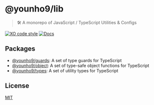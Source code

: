 # @younho9/lib

> 🛠 A monorepo of JavaScript / TypeScript Utilities & Configs

[![XO code style](https://img.shields.io/badge/code_style-XO-5ed9c7.svg)](https://github.com/xojs/xo)
[![Docs](https://badgen.net/badge/docs/typedoc/purple)](https://younho9.github.io/lib)

## Packages

- [@younho9/guards](packages/guards): A set of type guards for TypeScript
- [@younho9/object](packages/object): A set of type-safe object functions for TypeScript
- [@younho9/types](packages/types): A set of utility types for TypeScript

## License

[MIT](LICENSE)
